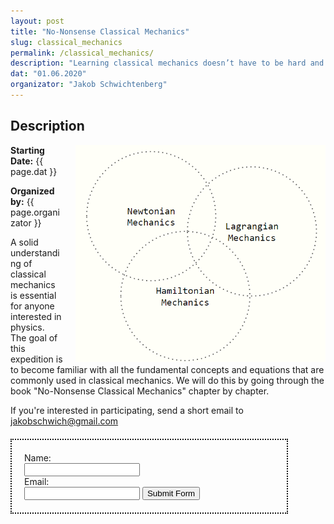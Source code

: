 ```yaml
---
layout: post
title: "No-Nonsense Classical Mechanics"
slug: classical_mechanics
permalink: /classical_mechanics/
description: "Learning classical mechanics doesn’t have to be hard and boring."
dat: "01.06.2020"
organizator: "Jakob Schwichtenberg"
---
```


## Description

<div style="float: right;margin-left:20px;max-width:400px;">
<img src="/images/nononsenseclassicalmechanics.png"  >
</div>



**Starting Date:** {{ page.dat }}

**Organized by:** {{ page.organizator }}

A solid understanding of classical mechanics is essential for anyone interested in physics. The goal of this expedition is to become familiar with all the fundamental concepts and equations that are commonly used in classical mechanics. We will do this by going through the book "No-Nonsense Classical Mechanics" chapter by chapter.

If you're interested in participating, send a short email to [jakobschwich@gmail.com](mailto:jakobschwich@gmail.com)

<div style="border: 2px dotted #111;max-width:400px;padding:20px;margin-top:20px;">
<form action="https://formsubmit.co/jakobschwich@gmail.com" method="POST">
  <label for="fname">Name:</label><br>
  <input type="text" id="name" name="name"><br>
  <label for="fname">Email:</label><br>
  <input type="email" id="email" name="email">
  <button type="submit">Submit Form</button>
</form>
</div>


